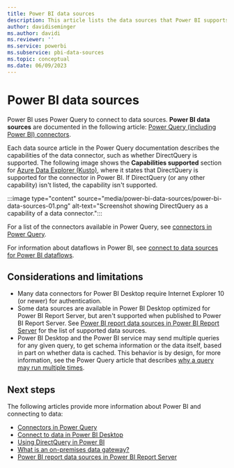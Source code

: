 ```yaml
---
title: Power BI data sources
description: This article lists the data sources that Power BI supports, including information about DirectQuery and the on-premises data gateway.
author: davidiseminger
ms.author: davidi
ms.reviewer: ''
ms.service: powerbi
ms.subservice: pbi-data-sources
ms.topic: conceptual
ms.date: 06/09/2023
---
```


# Power BI data sources

Power BI uses Power Query to connect to data sources. **Power BI data sources** are documented in the following article: [Power Query (including Power BI) connectors](/power-query/connectors/).

Each data source article in the Power Query documentation describes the capabilities of the data connector, such as whether DirectQuery is supported. The following image shows the **Capabilities supported** section for [Azure Data Explorer (Kusto)](/power-query/connectors/azure-data-explorer#capabilities-supported), where it states that DirectQuery is supported for the connector in Power BI. If DirectQuery (or any other capability) isn't listed, the capability isn't supported. 

:::image type="content" source="media/power-bi-data-sources/power-bi-data-sources-01.png" alt-text="Screenshot showing DirectQuery as a capability of a data connector.":::


For a list of the connectors available in Power Query, see [connectors in Power Query](/power-query/connectors/).

For information about dataflows in Power BI, see [connect to data sources for Power BI dataflows](../transform-model/dataflows/dataflows-configure-consume.md).


## Considerations and limitations

- Many data connectors for Power BI Desktop require Internet Explorer 10 (or newer) for authentication. 
- Some data sources are available in Power BI Desktop optimized for Power BI Report Server, but aren't supported when published to Power BI Report Server. See [Power BI report data sources in Power BI Report Server](../report-server/data-sources.md) for the list of supported data sources.
- Power BI Desktop and the Power BI service may send multiple queries for any given query, to get schema information or the data itself, based in part on whether data is cached. This behavior is by design, for more information, see the Power Query article that describes [why a query may run multiple times](/power-query/multiple-queries).


## Next steps

The following articles provide more information about Power BI and connecting to data:

- [Connectors in Power Query](/power-query/connectors/)
- [Connect to data in Power BI Desktop](desktop-quickstart-connect-to-data.md)  
- [Using DirectQuery in Power BI](desktop-directquery-about.md)  
- [What is an on-premises data gateway?](service-gateway-onprem.md)  
- [Power BI report data sources in Power BI Report Server](../report-server/data-sources.md)
